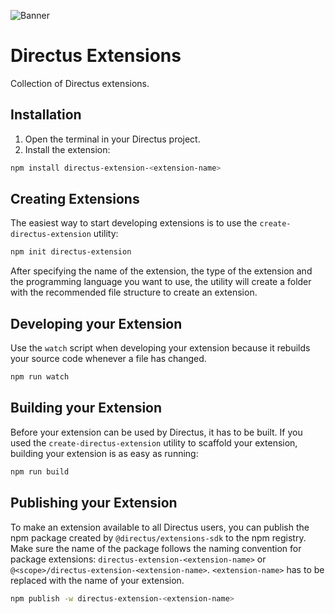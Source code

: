 ![Banner](https://user-images.githubusercontent.com/522079/158864859-0fbeae62-9d7a-4619-b35e-f8fa5f68e0c8.png)

# Directus Extensions

Collection of Directus extensions.

## Installation

1. Open the terminal in your Directus project.
2. Install the extension:

```sh
npm install directus-extension-<extension-name>
```

## Creating Extensions

The easiest way to start developing extensions is to use the `create-directus-extension` utility:

```sh
npm init directus-extension
```

After specifying the name of the extension, the type of the extension and the programming language you want to use, the utility will create a folder with the recommended file structure to create an extension.

## Developing your Extension

Use the `watch` script when developing your extension because it rebuilds your source code whenever a file has changed.

```sh
npm run watch
```

## Building your Extension

Before your extension can be used by Directus, it has to be built. If you used the `create-directus-extension` utility to scaffold your extension, building your extension is as easy as running:

```sh
npm run build
```

## Publishing your Extension

To make an extension available to all Directus users, you can publish the npm package created by `@directus/extensions-sdk` to the npm registry. Make sure the name of the package follows the naming convention for package extensions: `directus-extension-<extension-name>` or `@<scope>/directus-extension-<extension-name>`. `<extension-name>` has to be replaced with the name of your extension.

```sh
npm publish -w directus-extension-<extension-name>
```
